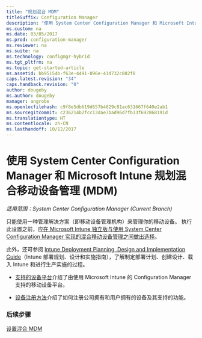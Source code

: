 ```yaml
---
title: "规划混合 MDM"
titleSuffix: Configuration Manager
description: "使用 System Center Configuration Manager 和 Microsoft Intune 规划混合移动设备管理。"
ms.custom: na
ms.date: 03/05/2017
ms.prod: configuration-manager
ms.reviewer: na
ms.suite: na
ms.technology: configmgr-hybrid
ms.tgt_pltfrm: na
ms.topic: get-started-article
ms.assetid: bb95154b-f63e-4491-896e-41d732c802f8
caps.latest.revision: "34"
caps.handback.revision: "0"
author: dougeby
ms.author: dougeby
manager: angrobe
ms.openlocfilehash: c9f8e5db619d657b4829c81ac631667f640e2ab1
ms.sourcegitcommit: c236214b2fcc13dae7bad96d7fb33f692868191d
ms.translationtype: HT
ms.contentlocale: zh-CN
ms.lasthandoff: 10/12/2017
---
```

# <a name="plan-for-hybrid-mobile-device-management-mdm-with-system-center-configuration-manager-and-microsoft-intune"></a>使用 System Center Configuration Manager 和 Microsoft Intune 规划混合移动设备管理 (MDM)

*适用范围：System Center Configuration Manager (Current Branch)*

只能使用一种管理解决方案（即移动设备管理机构）来管理你的移动设备。 执行此设置之前，应[在 Microsoft Intune 独立版与使用 System Center Configuration Manager 实现的混合移动设备管理之间做出选择](../understand/choose-between-standalone-intune-and-hybrid-mobile-device-management.md)。

此外，还可参阅 [Intune Deployment Planning, Design and Implementation Guide](https://docs.microsoft.com/en-us/intune/plan-design/introduction)（Intune 部署规划、设计和实施指南），了解制定部署计划、创建设计、载入 Intune 和进行生产实施的过程。

- [支持的设备平台](supported-device-platforms-for-hybrid.md)介绍了由使用 Microsoft Intune 的 Configuration Manager 支持的移动设备平台。

- [设备注册方法](device-enrollment-methods.md)介绍了如何注册公司拥有和用户拥有的设备及其支持的功能。


### <a name="next-steps"></a>后续步骤
 [设置混合 MDM](../deploy-use/setup-hybrid-mdm.md)
